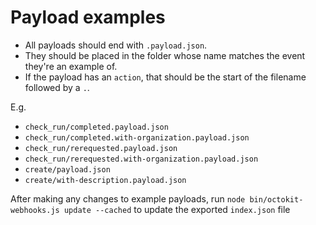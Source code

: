 # Payload examples

- All payloads should end with `.payload.json`.
- They should be placed in the folder whose name matches the event they're an example of.
- If the payload has an `action`, that should be the start of the filename followed by a `.`.

E.g.

- `check_run/completed.payload.json`
- `check_run/completed.with-organization.payload.json`
- `check_run/rerequested.payload.json`
- `check_run/rerequested.with-organization.payload.json`
- `create/payload.json`
- `create/with-description.payload.json`

After making any changes to example payloads, run `node bin/octokit-webhooks.js update --cached` to update the exported `index.json` file
